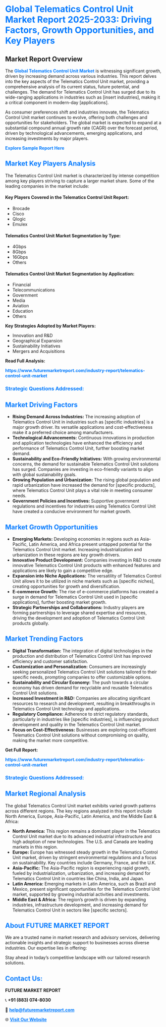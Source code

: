 <h1 style="color: #007BFF;">Global Telematics Control Unit Market Report 2025-2033: Driving Factors, Growth Opportunities, and Key Players</h1>

<section id="overview">
<h2>Market Report Overview</h2>
<p>The <a href="https://www.futuremarketreport.com/industry-report/telematics-control-unit-market" style="color: #007BFF; text-decoration: none;"><strong>Global Telematics Control Unit Market</strong></a> is witnessing significant growth, driven by increasing demand across various industries. This report delves into the key aspects of the Telematics Control Unit market, providing a comprehensive analysis of its current status, future potential, and challenges. The demand for Telematics Control Unit has surged due to its wide-ranging applications in industries such as [insert industries], making it a critical component in modern-day [applications].</p>
<p>As consumer preferences shift and industries innovate, the Telematics Control Unit market continues to evolve, offering both challenges and opportunities for stakeholders. The global market is expected to expand at a substantial compound annual growth rate (CAGR) over the forecast period, driven by technological advancements, emerging applications, and increasing investments by major players.</p>
</section>

<section id="overview">
<p><a href="https://www.futuremarketreport.com/request-sample/reportId=37800" style="color: #007BFF; text-decoration: none;"><strong>Explore Sample Report Here</strong></a></p>
</section>

<section id="key-players">
<h2 style="color: #007BFF;">Market Key Players Analysis</h2>
<p>The Telematics Control Unit market is characterized by intense competition among key players striving to capture a larger market share. Some of the leading companies in the market include:</p>
<h4>Key Players Covered in the Telematics Control Unit Report:</h4>
<ul><li>Brocade</li><li>Cisco</li><li>Qlogic</li><li>Emulex</li></ul>
<h4>Telematics Control Unit Market Segmentation by Type:</h4>
<ul><li>4Gbps</li><li>8Gbps</li><li>16Gbps</li><li>Others</li></ul>

<h4>Telematics Control Unit Market Segmentation by Application:</h4>
<ul><li>Financial</li><li>Telecommunications</li><li>Government</li><li>Media</li><li>Aviation</li><li>Education</li><li>Others</li></ul>
<p><strong>Key Strategies Adopted by Market Players:</strong></p>
<ul>
<li>Innovation and R&D</li>
<li>Geographical Expansion</li>
<li>Sustainability Initiatives</li>
<li>Mergers and Acquisitions</li>
</ul>
</section>

<section>
<p><strong>Read Full Analysis: </strong></p><a href="https://www.futuremarketreport.com/industry-report/telematics-control-unit-market" style="color: #007BFF; text-decoration: none;"><strong>https://www.futuremarketreport.com/industry-report/telematics-control-unit-market</strong></a>
<h3 style="color: #007BFF;">Strategic Questions Addressed:</h3>
</section>

<section id="driving-factors">
<h2 style="color: #007BFF;">Market Driving Factors</h2>
<ul>
<li><strong>Rising Demand Across Industries:</strong> The increasing adoption of Telematics Control Unit in industries such as [specific industries] is a major growth driver. Its versatile applications and cost-effectiveness make it a preferred choice among manufacturers.</li>
<li><strong>Technological Advancements:</strong> Continuous innovations in production and application technologies have enhanced the efficiency and performance of Telematics Control Unit, further boosting market demand.</li>
<li><strong>Sustainability and Eco-Friendly Initiatives:</strong> With growing environmental concerns, the demand for sustainable Telematics Control Unit solutions has surged. Companies are investing in eco-friendly variants to align with global sustainability goals.</li>
<li><strong>Growing Population and Urbanization:</strong> The rising global population and rapid urbanization have increased the demand for [specific products], where Telematics Control Unit plays a vital role in meeting consumer needs.</li>
<li><strong>Government Policies and Incentives:</strong> Supportive government regulations and incentives for industries using Telematics Control Unit have created a conducive environment for market growth.</li>
</ul>
</section>

<section id="growth-opportunities">
<h2 style="color: #007BFF;">Market Growth Opportunities</h2>
<ul>
<li><strong>Emerging Markets:</strong> Developing economies in regions such as Asia-Pacific, Latin America, and Africa present untapped potential for the Telematics Control Unit market. Increasing industrialization and urbanization in these regions are key growth drivers.</li>
<li><strong>Innovative Product Development:</strong> Companies investing in R&D to create innovative Telematics Control Unit products with enhanced features and applications are likely to gain a competitive edge.</li>
<li><strong>Expansion into Niche Applications:</strong> The versatility of Telematics Control Unit allows it to be utilized in niche markets such as [specific niches], creating opportunities for growth and diversification.</li>
<li><strong>E-commerce Growth:</strong> The rise of e-commerce platforms has created a surge in demand for Telematics Control Unit used in [specific applications], further boosting market growth.</li>
<li><strong>Strategic Partnerships and Collaborations:</strong> Industry players are forming partnerships to leverage shared expertise and resources, driving the development and adoption of Telematics Control Unit products globally.</li>
</ul>
</section>

<section id="trending-factors">
<h2 style="color: #007BFF;">Market Trending Factors</h2>
<ul>
<li><strong>Digital Transformation:</strong> The integration of digital technologies in the production and distribution of Telematics Control Unit has improved efficiency and customer satisfaction.</li>
<li><strong>Customization and Personalization:</strong> Consumers are increasingly seeking personalized Telematics Control Unit solutions tailored to their specific needs, prompting companies to offer customizable options.</li>
<li><strong>Sustainability and Circular Economy:</strong> The push towards a circular economy has driven demand for recyclable and reusable Telematics Control Unit solutions.</li>
<li><strong>Increased Investment in R&D:</strong> Companies are allocating significant resources to research and development, resulting in breakthroughs in Telematics Control Unit technology and applications.</li>
<li><strong>Regulatory Compliance:</strong> Adherence to strict regulatory standards, particularly in industries like [specific industries], is influencing product development and quality in the Telematics Control Unit market.</li>
<li><strong>Focus on Cost-Effectiveness:</strong> Businesses are exploring cost-efficient Telematics Control Unit solutions without compromising on quality, making the market more competitive.</li>
</ul>
</section>

<section>
<p><strong>Get Full Report: </strong></p><a href="https://www.futuremarketreport.com/industry-report/telematics-control-unit-market" style="color: #007BFF; text-decoration: none;"><strong>https://www.futuremarketreport.com/industry-report/telematics-control-unit-market</strong></a>
<h3 style="color: #007BFF;">Strategic Questions Addressed:</h3>
</section>


<section id="regional-analysis">
<h2 style="color: #007BFF;">Market Regional Analysis</h2>
<p>The global Telematics Control Unit market exhibits varied growth patterns across different regions. The key regions analyzed in this report include North America, Europe, Asia-Pacific, Latin America, and the Middle East & Africa:</p>
<ul>
<li><strong>North America:</strong> This region remains a dominant player in the Telematics Control Unit market due to its advanced industrial infrastructure and high adoption of new technologies. The U.S. and Canada are leading markets in this region.</li>
<li><strong>Europe:</strong> Europe has witnessed steady growth in the Telematics Control Unit market, driven by stringent environmental regulations and a focus on sustainability. Key countries include Germany, France, and the U.K.</li>
<li><strong>Asia-Pacific:</strong> The Asia-Pacific region is experiencing rapid growth, fueled by industrialization, urbanization, and increasing demand for Telematics Control Unit in countries like China, India, and Japan.</li>
<li><strong>Latin America:</strong> Emerging markets in Latin America, such as Brazil and Mexico, present significant opportunities for the Telematics Control Unit market, supported by growing industrial activities and investments.</li>
<li><strong>Middle East & Africa:</strong> The region’s growth is driven by expanding industries, infrastructure development, and increasing demand for Telematics Control Unit in sectors like [specific sectors].</li>
</ul>
</section>

<footer>
<h2 style="color: #007BFF;">About FUTURE MARKET REPORT</h2>
<p>We are a trusted name in market research and advisory services, delivering actionable insights and strategic support to businesses across diverse industries. Our expertise lies in offering:</p>

<p>Stay ahead in today’s competitive landscape with our tailored research solutions.</p>

<h2 style="color: #007BFF;">Contact Us:</h2>
<p><strong>FUTURE MARKET REPORT</strong></p>
<p>📞 <strong>+91 (883) 074-8030</strong></p>
<p>📧 <strong><a href="mailto:help@futuremarketreport.com" style="color: #007BFF;">help@futuremarketreport.com</a></strong></p>
<p>🌐 <strong><a href="https://www.futuremarketreport.com/" style="color: #007BFF;">Visit Our Website</a></strong></p>
</footer>